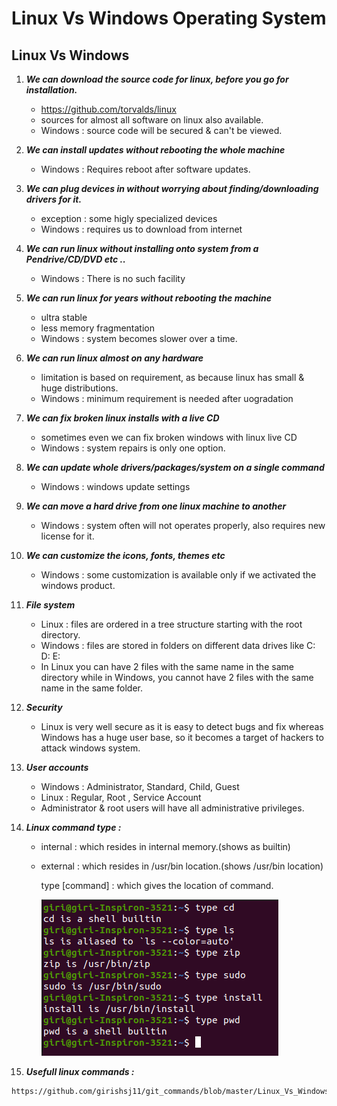 # Linux Vs Windows Operating System

## Linux Vs Windows

1. ***We can download the source code for linux, before you go for installation.***

	- https://github.com/torvalds/linux
	- sources for almost all software on linux also available.
	- Windows : source code will be secured & can't be viewed.
		
2. ***We can install updates without rebooting the whole machine***

	- Windows : Requires reboot after software updates.
		
3. ***We can plug devices in without worrying about finding/downloading drivers for it.***

	- exception : some higly specialized devices
	- Windows : requires us to download from internet
		
4. ***We can run linux without installing onto system from a Pendrive/CD/DVD etc ..***

	- Windows : There is no such facility
		
5. ***We can run linux for years without rebooting the machine***

	- ultra stable
	- less memory fragmentation
	- Windows : system becomes slower over a time.
		
6. ***We can run linux almost on any hardware***

	- limitation is based on requirement, as because linux has small & huge distributions.
	- Windows : minimum requirement is needed after uogradation
		
7. ***We can fix broken linux installs with a live CD***
	 
	 - sometimes even we can fix broken windows with linux live CD
	 - Windows : system repairs is only one option.
		
8. ***We can update whole drivers/packages/system on a single command***
	
	 - Windows : windows update settings
	
9. ***We can move a hard drive from one linux machine to another***
	 
	 - Windows : system often will not operates properly, also requires new license for it.
		
10. ***We can customize the icons, fonts, themes etc***
	 
	 - Windows : some customization is available only if we activated the windows product.
		
11. ***File system*** 
	 
	 - Linux : files are ordered in a tree structure starting with the root directory.
	 - Windows : files are stored in folders on different data drives like C: D: E:
	 - In Linux you can have 2 files with the same name in the same directory while in Windows, you cannot have 2 files with the same name in the same folder.
		
12. ***Security***
	 
	 - Linux is very well secure as it is easy to detect bugs and fix whereas Windows has a huge user base, so it becomes a target of hackers to attack windows system.
		
13. ***User accounts***
	 
	 - Windows : Administrator, Standard, Child, Guest 
	 - Linux : Regular, Root , Service Account
	 - Administrator & root users will have all administrative privileges.
		
14. ***Linux command type :***

	 - internal : which resides in internal memory.(shows as builtin)
	 - external : which resides in /usr/bin location.(shows /usr/bin location)
  	
	   type [command] : which gives the location of command.
		
	   ![Command type](./type_command.png)
 
 15. ***Usefull linux commands :***
 
 	https://github.com/girishsj11/git_commands/blob/master/Linux_Vs_Windows/linuxcommands.pdf
